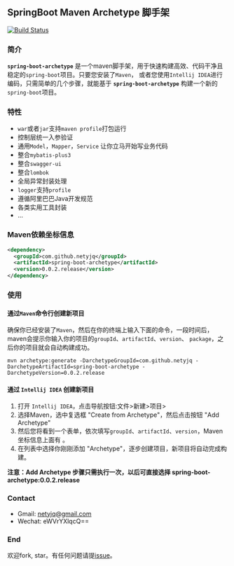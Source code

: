 ## SpringBoot Maven Archetype 脚手架
[![Build Status](https://travis-ci.org/netyjq/spring-boot-archetype.svg?branch=master)](https://travis-ci.org/netyjq/spring-boot-archetype)

### 简介

 **`spring-boot-archetype`** 是一个maven脚手架，用于快速构建高效、代码干净且稳定的`spring-boot`项目。只要您安装了`Maven`，
 或者您使用`Intellij IDEA`进行编码，只需简单的几个步骤，就能基于 **`spring-boot-archetype`** 构建一个新的`spring-boot`项目。

### 特性
- `war`或者`jar`支持`maven profile`打包运行 
- 控制层统一入参验证
- 通用`Model`，`Mapper`，`Service` 让你立马开始写业务代码
- 整合`mybatis-plus3`
- 整合`swagger-ui`
- 整合`lombok`
- 全局异常封装处理
- `logger`支持`profile`
- 遵循阿里巴巴Java开发规范
- 各类实用工具封装
- ...

### Maven依赖坐标信息

```xml
<dependency>
  <groupId>com.github.netyjq</groupId>
  <artifactId>spring-boot-archetype</artifactId>
  <version>0.0.2.release</version>
</dependency>
```

### 使用

#### 通过`Maven`命令行创建新项目

确保你已经安装了`Maven`，然后在你的终端上输入下面的命令，一段时间后，maven会提示你输入你的项目的`groupId`、`artifactId`、`version`、
`package`，之后你的项目就会自动构建成功。

```
mvn archetype:generate -DarchetypeGroupId=com.github.netyjq -DarchetypeArtifactId=spring-boot-archetype -DarchetypeVersion=0.0.2.release
```

#### 通过 `Intellij IDEA` 创建新项目

1. 打开 `Intellij IDEA`，点击导航按钮:文件>新建>项目>
2. 选择Maven，选中复选框 "Create from Archetype"，然后点击按钮 "Add Archetype" 
3. 然后您将看到一个表单，依次填写`groupId`、`artifactId`、`version`，Maven坐标信息上面有 。
4. 在列表中选择你刚刚添加 "Archetype"，逐步创建项目，新项目将自动完成构建。

**注意：Add Archetype 步骤只需执行一次，以后可直接选择 spring-boot-archetype:0.0.2.release**

### Contact
- Gmail: netyjq@gmail.com
- Wechat: eWVrYXlqcQ==

### End
欢迎fork, star。有任何问题请提[issue](https://github.com/netyjq/spring-boot-archetype/issues)。


